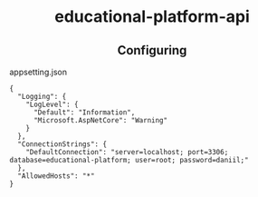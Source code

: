 <h1 align='center'>educational-platform-api</h1>

<h2 align='center'>Configuring</h2>

appsetting.json
```
{
  "Logging": {
    "LogLevel": {
      "Default": "Information",
      "Microsoft.AspNetCore": "Warning"
    }
  },
  "ConnectionStrings": {
    "DefaultConnection": "server=localhost; port=3306; database=educational-platform; user=root; password=daniil;"
  },
  "AllowedHosts": "*"
}
```
